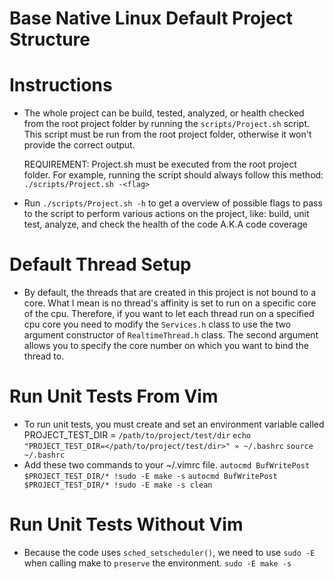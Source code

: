 # Base Native Linux Default Project Structure

# Instructions
- The whole project can be build, tested, analyzed, or health checked from the root
  project folder by running the `scripts/Project.sh` script. This script must be run
  from the root project folder, otherwise it won't provide the correct output.

  REQUIREMENT: Project.sh must be executed from the root project folder. For example,
               running the script should always follow this method: `./scripts/Project.sh -<flag>`

- Run `./scripts/Project.sh -h` to get a overview of possible flags to pass to the
  script to perform various actions on the project, like: build, unit test, analyze,
  and check the health of the code A.K.A code coverage

# Default Thread Setup
- By default, the threads that are created in this project is not bound to a core. What I mean is 
  no thread's affinity is set to run on a specific core of the cpu. Therefore, if you want to let
  each thread run on a specified cpu core you need to modify the `Services.h` class to use the
  two argument constructor of `RealtimeThread.h` class. The second argument allows you to specify
  the core number on which you want to bind the thread to. 

# Run Unit Tests From Vim
- To run unit tests, you must create and set an environment variable called PROJECT_TEST_DIR = `/path/to/project/test/dir`
  `echo "PROJECT_TEST_DIR=</path/to/project/test/dir>" » ~/.bashrc`
  `source ~/.bashrc`
- Add these two commands to your ~/.vimrc file.
  `autocmd BufWritePost $PROJECT_TEST_DIR/* !sudo -E make -s`
  `autocmd BufWritePost $PROJECT_TEST_DIR/* !sudo -E make -s clean`


# Run Unit Tests Without Vim
- Because the code uses `sched_setscheduler()`, we need to use `sudo -E` when calling make to `preserve` the environment.
  `sudo -E make -s`
